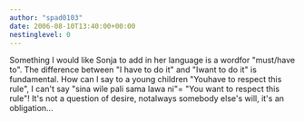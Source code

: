 ```yaml
---
author: "spad0103"
date: 2006-08-10T13:40:00+00:00
nestinglevel: 0
---
```

Something I would like Sonja to add in her language is a wordfor "must/have to". The difference between "I have to do it" and "Iwant to do it" is fundamental. How can I say to a young children "Youhave to respect this rule", I can't say "sina wile pali sama lawa ni"= "You want to respect this rule"! It's not a question of desire, notalways somebody else's will, it's an obligation...